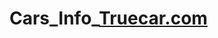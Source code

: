 # Cars_Info_<a href="https://www.truecar.com/used-cars-for-sale/listings/audi/?page=1">Truecar.com</a>
